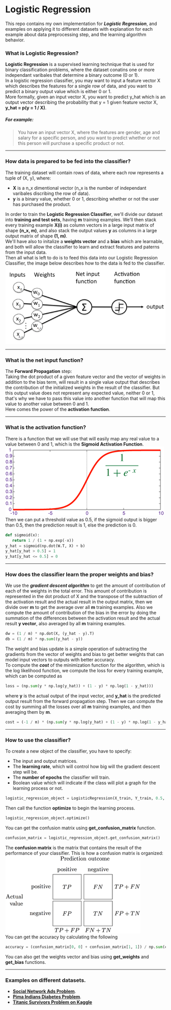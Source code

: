 # **Logistic Regression**
This repo contains my own implementation for ***Logistic Regression***, and examples on applying it to different datasets with 
explanation for each example about data preprocessing step, and the learning algorithm behavior.<br/>
### What is Logistic Regression?
**Logistic Regression** is a supervised learning technique that is used for binary classification problems, where the dataset 
conatins one or more independant varibales that determine a binary outcome (0 or 1).<br/>
In a logistic regression classifier, you may want to input a feature vector X which describes the features for a single row of data,
and you want to predict a binary output value which is either 0 or 1.<br/>
More formally, given an input vector X, you want to predict y_hat which is an output vector describing the probability that y = 1 given
feature vector X, **y_hat = p(y = 1 / X)**.
##### For example:
> You have an input vector X, where the features are gender, age and salary for a specific person, and you want to predict whether 
or not this person will purchase a specific product or not.

<hr/>

### How data is prepared to be fed into the classifier?
The training dataset will contain rows of data, where each row represents a tuple of (X, y), where:
 - **X** is a n_x dimentional vector (n_x is the number of independant varibales discribing the row of data).
 - **y** is a binary value, whether 0 or 1, describing whether or not the user has purchased the product.
 
In order to train the **Logistic Regression Classifier**, we'll divide our dataset into **training and test sets**, having **m** training examples.
We'll then stack every training example **X(i)** as column vectors in a large input matrix of shape **(n_x, m)**, and also stack the output 
values **y** as columns in a large output matrix of shape **(1, m)**.<br/>
We'll have also to initalize a **weights vector** and a **bias** which are learnable, and both will allow the classifier to learn and extract 
features and paterns from the input data.<br/>
Then all what is left to do is to feed this data into our Logistic Regression Classifier, the image below describes how to the data is fed
to the classifier.<br/>
![Logistic Regression Classifier.](https://github.com/YahyaAlaaMassoud/Logistic-Regression/blob/master/images/logistic_regression.png
"Logistic Regression Classifier")

<hr/>

### What is the net input function?
The **Forward Propagation** step: <br/>
Taking the dot product of a given feature vector and the vector of weights in addition to the bias term, will result in a single value output that describes the contribution of the initialized weights in the result of the classifier.
But this output value does not represent any expected value, neither 0 or 1, that's why we have to pass this value into another function that will map this value to another value between 0 and 1.<br/>
Here comes the power of the **activation function**.

<hr/>

### What is the activation function?
There is a function that we will use that will easily map any real value to a value between 0 and 1, which is the **Sigmoid Activation Function**.<br/>
![sigmoid.](https://github.com/YahyaAlaaMassoud/Logistic-Regression/blob/master/images/sigmoid_activation.gif
"sigmoid")
<br/>
Then we can put a threshold value as 0.5, if the sigmoid output is bigger than 0.5, then the prediction result is 1, else the prediction is 0.
```python
def sigmoid(x):
   return 1 / (1 + np.exp(-x))
y_hat = sigmoid(np.dot(W.T, X) + b)
y_hat[y_hat > 0.5] = 1
y_hat[y_hat <= 0.5] = 0
```

<hr/>

### How does the classifier learn the proper weights and bias?
We use the ***gradient descent algorithm*** to get the amount of contribution of each of the weights in the total error. This amount of contribution is represented in the dot product of X and the transpose of the subtraction of the activation result and the actual result in the output matrix, then we divide over **m** to get the average over all **m** training examples.
Also we compute the amount of contribution of the bias in the error by doing the summation of the differences between the activation result and the actual result **y vector**, also averaged by all **m** training examples.
<br/>
```python
dw = (1 / m) * np.dot(X, (y_hat - y).T)
db = (1 / m) * np.sum((y_hat - y))
```
The weight and bias update is a simple operation of subtracting the gradients from the vector of weights and bias to get better weights that can model input vectors to outputs with better accuracy.<br/>
To compute the ***cost*** of the minimization function for the algorithm, which is the log likelihood function, we compute the loss for every training example, which can be computed as
```python
loss = (np.sum(y * np.log(y_hat)) + (1 - y) * np.log(1 - y_hat)))
```
where **y** is the actual output of the input vector, and **y_hat** is the predicted output result from the forward propagation step.
Then we can compute the cost by summing all the losses over all **m** training examples, and then averaging them by **m**.
```python
cost = (-1 / m) * (np.sum(y * np.log(y_hat) + (1 - y) * np.log(1 - y_hat)))
```

<hr/>

### How to use the classifier?
To create a new object of the classifier, you have to specify:
 - The input and output matrices.
 - The **learning rate**, which will control how big will the gradient descent step will be.
 - The **number of epochs** the classifier will train.
 - Boolean value which will indicate if the class will plot a graph for the learning process or not.

```python
logistic_regression_object = LogisticRegression(X_train, Y_train, 0.5, 2500, True) 
```

Then call the function **optimize** to begin the learning process.
```python
logistic_regression_object.optimize()
```

You can get the confusion matrix using **get_confusion_matrix** function.
```python
confusion_matrix = logistic_regression_object.get_confusion_matrix()
```
The **confusion matrix** is the matrix that contains the result of the performance of your classifier.
This is how a confusion matrix is organized:<br/>
![confusion matrix.](https://github.com/YahyaAlaaMassoud/Logistic-Regression/blob/master/images/confusion_matrix.png
"confusion matrix")<br/>
You can get the accuracy by calculating the following
```python
accuracy = (confusion_matrix[0, 0] + confusion_matrix[1, 1]) / np.sum(confusion_matrix)
```
You can also get the weights vector and bias using **get_weights** and **get_bias** functions.

<hr/>

### Examples on different datasets.
 - [**Social Network Ads Problem**](https://github.com/YahyaAlaaMassoud/Logistic-Regression/tree/master/social_network_ads_problem).
 - [**Pima Indians Diabetes Problem**](https://github.com/YahyaAlaaMassoud/Logistic-Regression/tree/master/pima_diabetes_problem_uci).
 - [**Titanic Survivors Problem on Kaggle**](https://github.com/YahyaAlaaMassoud/Logistic-Regression/tree/master/titanic_survivors_problem_kaggle)
